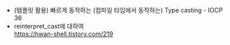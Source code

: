 * (템플릿 활용) 빠르게 동작하는 (컴파일 타임에서 동작하는) Type casting - IOCP 36
* reinterpret_cast에 대하여  
https://hwan-shell.tistory.com/219  
